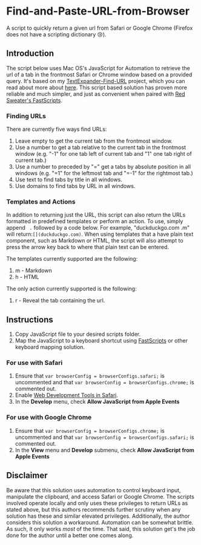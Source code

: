 # Find-and-Paste-URL-from-Browser
A script to quickly return a given url from Safari or Google Chrome (Firefox does not have a scripting dictionary 😢).

## Introduction
The script below uses Mac OS's JavaScript for Automation to retrieve the url of a tab in the frontmost Safari or Chrome window based on a provided query. It's based on my [TextExpander-Find-URL](https://github.com/JackWellborn/TextExpander-Find-URL) project, which you can read about more about [here](http://wormsandviruses.com/2018/07/textexpander-snippets-with-variables/). This script based solution has proven more reliable and much simpler, and just as convenient when paired with [Red Sweater's FastScripts](https://red-sweater.com/fastscripts/). 

### Finding URLs
There are currently five ways find URLs:
1. Leave empty to get the current tab from the frontmost window.
2. Use a number to get a tab relative to the current tab in the frontmost window (e.g. "-1" for one tab left of current tab and "1" one tab right of current tab.)
3. Use a number to preceded by "=" get a tabs by absolute position in all windows (e.g. "=1" for the leftmost tab and "=-1" for the rightmost tab.)
4. Use text to find tabs by title in all windows.
5. Use domains to find tabs by URL in all windows.

### Templates and Actions
In addition to returning just the URL, this script can also return the URLs formatted in predefined templates or perform an action. To use, simply append ` .` followed by a code below. For example, "duckduckgo.com .m" will return:`[](duckduckgo.com)`. When using templates that a have plain text component, such as Markdown or HTML, the script will also attempt to press the arrow key back to where that plain text can be entered. 

The templates currently supported are the following:

1. m - Markdown
2. h - HTML

The only action currently supported is the following:

1. r - Reveal the tab containing the url.

## Instructions
1. Copy JavaScript file to your desired scripts folder.
2. Map the JavaScript to a keyboard shortcut using [FastScripts](https://red-sweater.com/fastscripts/) or other keyboard mapping solution.

### For use with Safari
1. Ensure that `var browserConfig = browserConfigs.safari;` is uncommented and that `var browserConfig = browserConfigs.chrome;` is commented out.
2. Enable [Web Development Tools in Safari](https://developer.apple.com/safari/tools/).
3. In the __Develop__ menu, check __Allow JavaScript from Apple Events__

### For use with Google Chrome
1. Ensure that `var browserConfig = browserConfigs.chrome;` is uncommented and that `var browserConfig = browserConfigs.safari;` is commented out.
2. In the __View__ menu and __Develop__ submenu, check __Allow JavaScript from Apple Events__

## Disclaimer
Be aware that this solution uses automation to control keyboard input, manipulate the clipboard, and access Safari or Google Chrome. The scripts involved operate locally and only uses these privileges to return URLs as stated above, but this authors recommends further scrutiny when any solution has these and similar elevated privileges. Additionally, the author considers this solution a workaround. Automation can be somewhat brittle. As such, it only works _most_ of the time. That said, this solution get's the job done for the author until a better one comes along. 